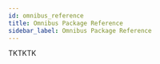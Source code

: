 ```yaml
---
id: omnibus_reference
title: Omnibus Package Reference
sidebar_label: Omnibus Package Reference
---
```


TKTKTK